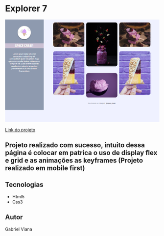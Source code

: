 <h1>Explorer 7</h1>

<img src="./images/Captura de tela 2022-06-07 195237.png" alt="">
<br>

<a href="https://vianagabriel.github.io/Explorer-7/">Link do projeto</a>

<h2>Projeto realizado com sucesso, intuito dessa página é colocar em patrica o uso de display flex e grid e as animações as keyframes (Projeto realizado em mobile first)</h2>

<h2>Tecnologias</h2>
<ul>
 <li>Html5</li>
 <li>Css3</li>
</ul>

<h2>Autor</h2>
<p>Gabriel Viana</p>